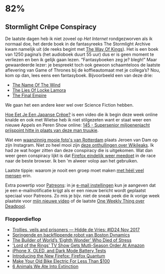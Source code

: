 # 82%

## Stormlight Crêpe Conspiracy

De laatste dagen heb ik niet zoveel op *Het Internet* rondgezworven als ik normaal doe, het derde boek in de fantasyreeks The Stormlight Archive kwam namelijk uit (de reeks begint met [The Way Of Kings](https://www.goodreads.com/book/show/7235533-the-way-of-kings)). Het is een boek van 1250 pagina’s (het audioboek duurt 55 uur) dus er is geen moment te verliezen en ben ik gelijk gaan lezen. “Fantasyboeken zeg je? blegh!” Maar gewaardeerde lezer: je bespreekt toch ook gewoon schaamteloos de laatste aflevering van Game of Thrones bij de koffieautomaat met je collega’s? Nou, kom op dan, lees eens een fantasyboek. Bijvoorbeeld een van deze drie:

- [The Name Of The Wind](https://www.goodreads.com/book/show/186074.The_Name_of_the_Wind)
- [The Lies Of Locke Lamora](https://www.goodreads.com/book/show/127455.The_Lies_of_Locke_Lamora)
- [The Final Empire](https://www.goodreads.com/book/show/68428.The_Final_Empire)

We gaan het een andere keer wel over Science Fiction hebben.

[Hoe Eet Je Een Japanse Crêpe?](https://www.youtube.com/watch?v=CYT54581GQU) is een video die ik begin deze week online knalde en ook met Wietse heb ik niet stilgezeten want er staat weer een nieuwe Appels en Peren Show online: [145 - Supersenior miljoenenjacht prijspoint hitte in plaats van deze man truukje](http://appelsenperenshow.nl/aflevering/2017/11/15/145-supersenior-miljoenenjacht-prijspoint-hitte-in-plaats-van-deze-man-truukje).

Wat een [waanzinnig mooie foto's van Rotterdam](http://instagram.com/jeroenvandam) plaats Jeroen van Dam op zijn Instagram. Niet zo heel mooi zijn [deze onthullingen over Wikileaks](https://www.theatlantic.com/politics/archive/2017/11/the-secret-correspondence-between-donald-trump-jr-and-wikileaks/545738/). Ik had ze wat hoger zitten dan deze conspiracy die is uitgekomen. Wat dan weer geen conspiracy lijkt is dat [Firefox eindelijk weer meedoet](https://blog.mozilla.org/blog/2017/11/14/introducing-firefox-quantum/) in de race naar de beste browser. Ik ben 'm alweer volop aan het gebruiken.

Laatste tippie: waarom je nooit een groep moet maken [met héél veel mensen](https://twitter.com/RichRogersIoT/status/914577613300965377) erin. 

Extra powertip voor [Patreons](https://www.patreon.com/reinier): in je [e-mail instellingen](https://www.patreon.com/settings/email) kun je aangeven dat je een e-mailnotificatie krijgt als er een nieuw bericht wordt geplaatst speciaal voor Patreons. Zo mis je bijv. niet de sneak peek die ik vorige week plaatste voor [mijn nieuwe video](https://www.patreon.com/posts/hoe-eet-je-een-15342864) of de laatste [One Weekly Thing over Deadpool](https://www.patreon.com/posts/deadpools-wet-on-15387799).

### Flopperdieflop

- [Trollies, veils and prisoners — Hidde de Vries: #ID24 Nov 2017](https://www.youtube.com/watch?v=Wk1uErzMA2Q)
- [Springende en backflippende robot van Boston Dynamics](https://twitter.com/mrmedina/status/931291808394440706)
-  [The Builder of World’s ‘Eighth Wonder’ Who Died of Stress](https://www.thedailybeast.com/the-builder-of-worlds-eighth-wonder-who-died-of-stress)
- ['Lord of the Rings' TV Show Gets Mutli-Season Order At Amazon](http://comicbook.com/tv-shows/2017/11/13/lord-of-the-rings-tv-show/)
- [iPhone X, OLED, and Dark Mode Battery Tests](https://www.macstories.net/linked/iphone-x-oled-and-dark-mode-battery-tests/)
- [Introducing the New Firefox: Firefox Quantum](https://blog.mozilla.org/blog/2017/11/14/introducing-firefox-quantum/)
- [Make Your Old Bike Electric For Less Than $100](https://www.fastcompany.com/3062226/make-your-old-bike-electric-for-less-than-100-with-this-clever-gadget)
- [6 Animals We Ate Into Extinction](https://www.britannica.com/list/6-animals-we-ate-into-extinction)
